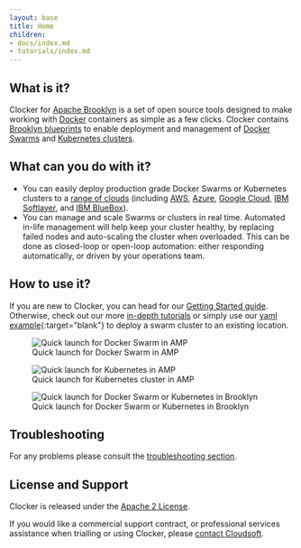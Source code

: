 ```yaml
---
layout: base
title: Home
children:
- docs/index.md
- tutorials/index.md
---
```


## What is it?
Clocker for [Apache Brooklyn](https://brooklyn.apache.org/) is a set of open source tools designed to make working with [Docker](https://www.docker.com/) containers as simple as a few clicks. Clocker contains [Brooklyn blueprints](http://brooklyn.apache.org/v/latest/start/blueprints.html) to enable deployment and management of [Docker Swarms](https://www.docker.com/products/docker-swarm) and [Kubernetes clusters](http://kubernetes.io/).

## What can you do with it?

* You can easily deploy production grade Docker Swarms or Kubernetes clusters to a [range of clouds](http://brooklyn.apache.org/v/latest/ops/locations/index.html) (including [AWS](https://aws.amazon.com/), [Azure](https://azure.microsoft.com), [Google Cloud](https://cloud.google.com/), [IBM Softlayer](http://www.softlayer.com/), and [IBM BlueBox](https://www.blueboxcloud.com/)).
* You can manage and scale Swarms or clusters in real time. Automated in-life management will help keep your cluster healthy, by replacing failed nodes and auto-scaling the cluster when overloaded. This can be done as closed-loop or open-loop automation: either responding automatically, or driven by your operations team.

## How to use it?
If you are new to Clocker, you can head for our [Getting Started guide](tutorials/getting-started.html). Otherwise, check out our more [in-depth tutorials](tutorials) or simply use our [yaml example](examples/swarm.yaml){:target="blank"} to deploy a swarm cluster to an existing location.

<figure>
  <img src="{{site.baseurl}}/assets/images/quick-launch-amp-swarm.png" alt="Quick launch for Docker Swarm in AMP">
  <figcaption>Quick launch for Docker Swarm in AMP</figcaption>
</figure>
<figure>
  <img src="{{site.baseurl}}/assets/images/quick-launch-amp-kubernetes.png" alt="Quick launch for Kubernetes in AMP">
  <figcaption>Quick launch for Kubernetes cluster in AMP</figcaption>
</figure>
<figure>
  <img src="{{site.baseurl}}/assets/images/quick-launch-brooklyn.png" alt="Quick launch for Docker Swarm or Kubernetes in Brooklyn">
  <figcaption>Quick launch for Docker Swarm or Kubernetes in Brooklyn</figcaption>
</figure>

## Troubleshooting
For any problems please consult the [troubleshooting section](./docs/troubleshooting.html).

## License and Support
Clocker is released under the [Apache 2 License](https://www.apache.org/licenses/LICENSE-2.0).

If you would like a commercial support contract, or professional services assistance when trialling or using Clocker, please [contact Cloudsoft](http://www.cloudsoft.io/contact).